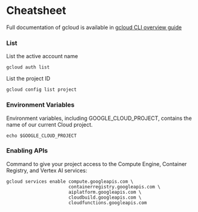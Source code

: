 # Cheatsheet
Full documentation of gcloud is available in [gcloud CLI overview guide](https://cloud.google.com/sdk/gcloud)



### List
List the active account name
```
gcloud auth list
```
List the project ID
```
gcloud config list project
```

### Environment Variables
Environment variables, including GOOGLE_CLOUD_PROJECT, contains the name of our current Cloud project.
```
echo $GOOGLE_CLOUD_PROJECT
```

### Enabling APIs
Command to give your project access to the Compute Engine, Container Registry, and Vertex AI services:
```
gcloud services enable compute.googleapis.com \
                       containerregistry.googleapis.com \
                       aiplatform.googleapis.com \
                       cloudbuild.googleapis.com \
                       cloudfunctions.googleapis.com
```


